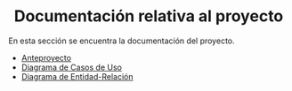 <div align="center">

# Documentación relativa al proyecto

</div>

En esta sección se encuentra la documentación del proyecto. 

<ul>
    <li><a href="anteproyecto/README.md"> Anteproyecto </a></li>
    <li><a href="diagramas_cu/README.md"> Diagrama de Casos de Uso </a></li>
    <li><a href="diagrama_entidad_relacion/README.md"> Diagrama de Entidad-Relación </a></li>
</ul>
